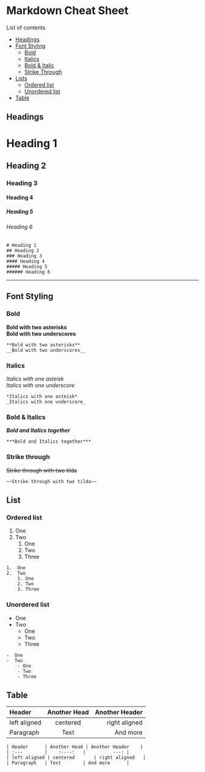 # Markdown Cheat Sheet

List of contents   
- [Headings](#headings)
- [Font Styling](#font-styling)
    - [Bold](#bold)
    - [Italics](#italics)
    - [Bold & Italic](#bold--italics)
    - [Strike Through](#strike-through)
- [Lists](#list)
    - [Ordered list](#ordered-list)
    - [Unordered list](#unordered-list)
- [Table](#table)


## Headings
# Heading 1
## Heading 2
### Heading 3
#### Heading 4  
##### Heading 5
###### Heading 6
```
# Heading 1
## Heading 2
### Heading 3
#### Heading 4  
##### Heading 5
###### Heading 6
```
---

## Font Styling
### Bold
**Bold with two asterisks**  
__Bold with two underscores__  
```
**Bold with two asterisks**  
__Bold with two underscores__  
```
### Italics
*Italics with one asteisk*  
_Italics with one underscore_
```
*Italics with one asteisk*  
_Italics with one underscore_
```
### Bold & Italics
***Bold and Italics together***
```
***Bold and Italics together***
```

### Strike through
~~Strike through with two tilda~~
```
~~Strike through with two tilda~~
```
## List 

### Ordered list

1.  One  
2.  Two   
    1. One 
    2. Two 
    3. Three 

```
1.  One 
2.  Two   
    1. One 
    2. Two 
    3. Three 
```
### Unordered list
-  One  
-  Two   
    - One 
    - Two 
    - Three   
```
-  One  
-  Two   
    - One 
    - Two 
    - Three 
```
## Table 

| Header      | Another Head | Another Header    |
| :---        |    :----:   |          ---: |
| left aligned | centered       | right aligned   |
| Paragraph   | Text        | And more      |
```
| Header      | Another Head | Another Header    |
| :---        |    :----:   |          ---: |
| left aligned | centered       | right aligned   |
| Paragraph   | Text        | And more      |
```
